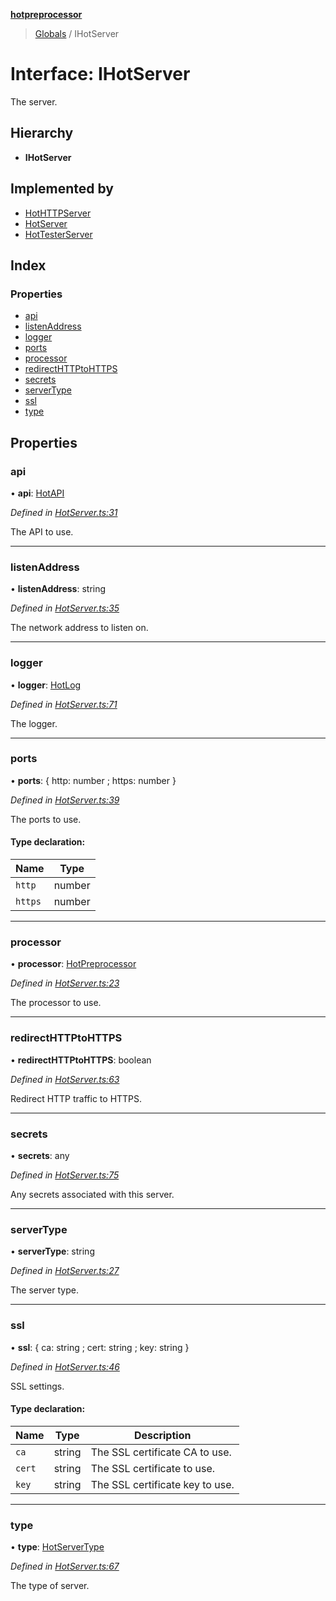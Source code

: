 **[hotpreprocessor](../README.md)**

> [Globals](../globals.md) / IHotServer

# Interface: IHotServer

The server.

## Hierarchy

* **IHotServer**

## Implemented by

* [HotHTTPServer](../classes/hothttpserver.md)
* [HotServer](../classes/hotserver.md)
* [HotTesterServer](../classes/hottesterserver.md)

## Index

### Properties

* [api](ihotserver.md#api)
* [listenAddress](ihotserver.md#listenaddress)
* [logger](ihotserver.md#logger)
* [ports](ihotserver.md#ports)
* [processor](ihotserver.md#processor)
* [redirectHTTPtoHTTPS](ihotserver.md#redirecthttptohttps)
* [secrets](ihotserver.md#secrets)
* [serverType](ihotserver.md#servertype)
* [ssl](ihotserver.md#ssl)
* [type](ihotserver.md#type)

## Properties

### api

•  **api**: [HotAPI](../classes/hotapi.md)

*Defined in [HotServer.ts:31](https://github.com/OurFreeLight/HotPreprocessor/blob/a28393c/src/HotServer.ts#L31)*

The API to use.

___

### listenAddress

•  **listenAddress**: string

*Defined in [HotServer.ts:35](https://github.com/OurFreeLight/HotPreprocessor/blob/a28393c/src/HotServer.ts#L35)*

The network address to listen on.

___

### logger

•  **logger**: [HotLog](../classes/hotlog.md)

*Defined in [HotServer.ts:71](https://github.com/OurFreeLight/HotPreprocessor/blob/a28393c/src/HotServer.ts#L71)*

The logger.

___

### ports

•  **ports**: { http: number ; https: number  }

*Defined in [HotServer.ts:39](https://github.com/OurFreeLight/HotPreprocessor/blob/a28393c/src/HotServer.ts#L39)*

The ports to use.

#### Type declaration:

Name | Type |
------ | ------ |
`http` | number |
`https` | number |

___

### processor

•  **processor**: [HotPreprocessor](../classes/hotpreprocessor.md)

*Defined in [HotServer.ts:23](https://github.com/OurFreeLight/HotPreprocessor/blob/a28393c/src/HotServer.ts#L23)*

The processor to use.

___

### redirectHTTPtoHTTPS

•  **redirectHTTPtoHTTPS**: boolean

*Defined in [HotServer.ts:63](https://github.com/OurFreeLight/HotPreprocessor/blob/a28393c/src/HotServer.ts#L63)*

Redirect HTTP traffic to HTTPS.

___

### secrets

•  **secrets**: any

*Defined in [HotServer.ts:75](https://github.com/OurFreeLight/HotPreprocessor/blob/a28393c/src/HotServer.ts#L75)*

Any secrets associated with this server.

___

### serverType

•  **serverType**: string

*Defined in [HotServer.ts:27](https://github.com/OurFreeLight/HotPreprocessor/blob/a28393c/src/HotServer.ts#L27)*

The server type.

___

### ssl

•  **ssl**: { ca: string ; cert: string ; key: string  }

*Defined in [HotServer.ts:46](https://github.com/OurFreeLight/HotPreprocessor/blob/a28393c/src/HotServer.ts#L46)*

SSL settings.

#### Type declaration:

Name | Type | Description |
------ | ------ | ------ |
`ca` | string | The SSL certificate CA to use. |
`cert` | string | The SSL certificate to use. |
`key` | string | The SSL certificate key to use. |

___

### type

•  **type**: [HotServerType](../enums/hotservertype.md)

*Defined in [HotServer.ts:67](https://github.com/OurFreeLight/HotPreprocessor/blob/a28393c/src/HotServer.ts#L67)*

The type of server.
